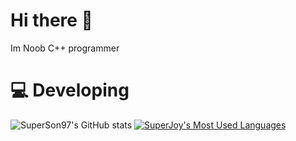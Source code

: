 # Hi there 👋
Im Noob C++ programmer 
# :computer: Developing
![SuperSon97's GitHub stats](https://github-readme-stats.vercel.app/api?username=SuperSon97&show_icons=true&theme=cobalt)
[![SuperJoy's Most Used Languages](https://github-readme-stats.vercel.app/api/top-langs/?username=SuperSon97&theme=dark&layout=compact)](https://github.com/superSon97/)
